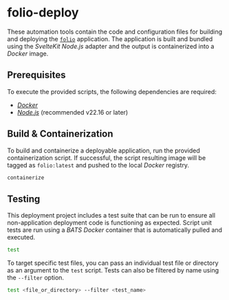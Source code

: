 # folio-deploy
These automation tools contain the code and configuration files for building and
deploying the [`folio`](https://github.com/systemcarl/folio) application. The
application is built and bundled using the *SvelteKit* *Node.js* adapter and the
output is containerized into a *Docker* image.

## Prerequisites
To execute the provided scripts, the following dependencies are required:
- [*Docker*](https://www.docker.com/get-started)
- [*Node.js*](https://nodejs.org/en/download/) (recommended v22.16 or later)

## Build & Containerization
To build and containerize a deployable application, run the provided
containerization script. If successful, the script resulting image will be
tagged as `folio:latest` and pushed to the local *Docker* registry.
```bash
containerize
```

## Testing
This deployment project includes a test suite that can be run to ensure all
non-application deployment code is functioning as expected. Script unit tests
are run using a *BATS* *Docker* container that is automatically pulled and
executed.
```bash
test
```

To target specific test files, you can pass an individual test file or directory
as an argument to the `test` script. Tests can also be filtered by name using
the `--filter` option.
```bash
test <file_or_directory> --filter <test_name>
```
